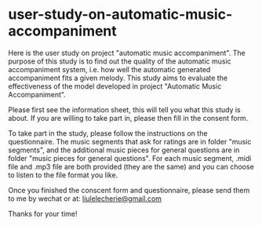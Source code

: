 # user-study-on-automatic-music-accompaniment

Here is the user study on project "automatic music accompaniment". The purpose of this study is to find out the quality of the automatic music accompaniment system, i.e. how well the automatic generated accompaniment fits a given melody. This study aims to evaluate the effectiveness of the model developed in project "Automatic Music Accompaniment".

Please first see the information sheet, this will tell you what this study is about. If you are willing 
to take part in, please then fill in the consent form.

To take part in the study, please follow the instructions on the questionnaire. The music segments that ask for ratings are in folder "music segments", and the additional music pieces for general questions are in folder "music pieces for general questions". For each music segment, .midi file and .mp3 file are both provided (they are the same) and you can choose to listen to the file format you like.

Once you finished the conscent form and questionnaire, please send them to me by wechat or at: liulelecherie@gmail.com

Thanks for your time!
